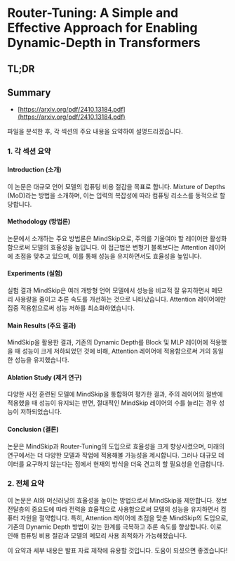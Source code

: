 # Router-Tuning: A Simple and Effective Approach for Enabling Dynamic-Depth in Transformers
## TL;DR
## Summary
- [https://arxiv.org/pdf/2410.13184.pdf](https://arxiv.org/pdf/2410.13184.pdf)

파일을 분석한 후, 각 섹션의 주요 내용을 요약하여 설명드리겠습니다. 

### 1. 각 섹션 요약

#### Introduction (소개)
이 논문은 대규모 언어 모델의 컴퓨팅 비용 절감을 목표로 합니다. Mixture of Depths (MoD)라는 방법을 소개하며, 이는 입력의 복잡성에 따라 컴퓨팅 리소스를 동적으로 할당합니다.

#### Methodology (방법론)
논문에서 소개하는 주요 방법론은 MindSkip으로, 주의를 기울여야 할 레이어만 활성화함으로써 모델의 효율성을 높입니다. 이 접근법은 변형기 블록보다는 Attention 레이어에 초점을 맞추고 있으며, 이를 통해 성능을 유지하면서도 효율성을 높입니다.

#### Experiments (실험)
실험 결과 MindSkip은 여러 개방형 언어 모델에서 성능을 비교적 잘 유지하면서 메모리 사용량을 줄이고 추론 속도를 개선하는 것으로 나타났습니다. Attention 레이어에만 집중 적용함으로써 성능 저하를 최소화하였습니다.

#### Main Results (주요 결과)
MindSkip을 활용한 결과, 기존의 Dynamic Depth를 Block 및 MLP 레이어에 적용했을 때 성능이 크게 저하되었던 것에 비해, Attention 레이어에 적용함으로써 거의 동일한 성능을 유지했습니다.

#### Ablation Study (제거 연구)
다양한 사전 훈련된 모델에 MindSkip을 통합하여 평가한 결과, 주의 레이어의 절반에 적용했을 때 성능이 유지되는 반면, 절대적인 MindSkip 레이어의 수를 늘리는 경우 성능이 저하되었습니다.

#### Conclusion (결론)
논문은 MindSkip과 Router-Tuning의 도입으로 효율성을 크게 향상시켰으며, 미래의 연구에서는 더 다양한 모델과 작업에 적용해볼 가능성을 제시합니다. 그러나 대규모 데이터를 요구하지 않는다는 점에서 현재의 방식을 더욱 견고히 할 필요성을 언급합니다.

### 2. 전체 요약
이 논문은 AI와 머신러닝의 효율성을 높이는 방법으로서 MindSkip을 제안합니다. 정보 전달층의 중요도에 따라 전력을 효율적으로 사용함으로써 모델의 성능을 유지하면서 컴퓨터 자원을 절약합니다. 특히, Attention 레이어에 초점을 맞춘 MindSkip의 도입으로, 기존의 Dynamic Depth 방법이 갖는 한계를 극복하고 추론 속도를 향상합니다. 이로 인해 컴퓨팅 비용 절감과 모델의 메모리 사용 최적화가 가능해졌습니다.

이 요약과 세부 내용은 발표 자료 제작에 유용할 것입니다. 도움이 되셨으면 좋겠습니다!
